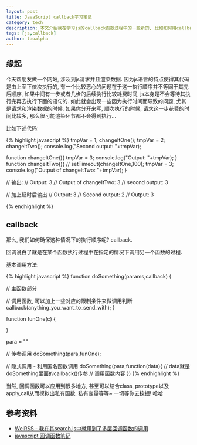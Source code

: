 ```yaml
---
layout: post
title: JavaScript callback学习笔记
category: tech 
description: 本文介绍我在学习js的callback函数过程中的一些新的, 比如如何用callback来确保js的执行顺序.
tags: [js,callback] 
author: taoalpha
---
```


## 缘起

今天帮朋友做一个网站, 涉及到js请求并且渲染数据. 因为js语言的特点使得其代码是由上至下依次执行的, 有一个比较恶心的问题在于这一执行顺序并不等同于其先后顺序, 如果中间有一步或者几步的后续执行比较耗费时间, js本身是不会等待其执行完再去执行下面的语句的. 如此就会出现一些因为执行时间而导致的问题, 尤其是请求和渲染数据的时候. 如果你分开来写, 顺次执行的时候, 请求这一步花费的时间比较多, 那么很可能渲染环节都不会得到执行...

比如下述代码:

{% highlight javascript %}
tmpVar = 1;
changeItOne();
tmpVar = 2;
changeItTwo();
console.log("Second output: "+tmpVar);

function changeItOne(){
  tmpVar = 3;
  console.log("Output: "+tmpVar);
}
function changeItTwo(){
  // setTimeout(changeItOne,100);
  tmpVar = 3;
  console.log("Output of changeItTwo: "+tmpVar);
}

// 输出:
// Output: 3
// Output of changeItTwo: 3
// second output: 3

// 加上延时后输出
// Output: 3
// Second output: 2
// Output: 3

{% endhighlight %}

## callback

那么, 我们如何确保这种情况下的执行顺序呢? callback.

回调说白了就是在某个函数执行过程中在指定的情况下调用另一个函数的过程.

基本调用方法:

{% highlight javascript %}
function doSomething(params,callback) {

  // 主函数部分
  
  // 调用函数, 可以加上一些对应的限制条件来做调用判断
  callback(anything_you_want_to_send_with);
} 

function funOne(c) {

} 

para = ""

// 传参调用
doSomething(para,funOne); 

// 隐式调用 - 利用匿名函数调用
doSomething(para,function(data){
// data就是doSomething里面的callback()传参
// 调用函数内容
})
{% endhighlight %}

当然, 回调函数可以应用到很多地方, 甚至可以结合class, prototype以及apply,call从而模拟出私有函数, 私有变量等等~ 一切等你去挖掘! 哈哈

## 参考资料

- [WeiRSS - 我在其search.js中就用到了多层回调函数的调用](http://weirss.me/new)
- [javascript 回调函数笔记](http://www.jb51.net/article/53027.htm)
